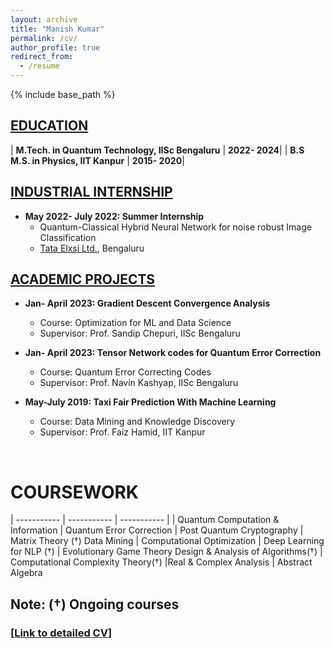 ```yaml
---
layout: archive
title: "Manish Kumar"
permalink: /cv/
author_profile: true
redirect_from:
  - /resume
---
```


{% include base_path %}

## <u>EDUCATION</u>

| **M.Tech. in Quantum Technology, IISc Bengaluru** | **2022- 2024**|
| **B.S M.S. in Physics, IIT Kanpur** | **2015- 2020**|

## <u> INDUSTRIAL INTERNSHIP</u>

* **May 2022- July 2022: Summer Internship**
  * Quantum-Classical Hybrid Neural Network for noise robust Image Classification
  * [Tata Elxsi Ltd.](https://www.tataelxsi.com/), Bengaluru

## <u> ACADEMIC PROJECTS</u>

* **Jan- April 2023: Gradient Descent Convergence Analysis**
  * Course: Optimization for ML and Data Science
  * Supervisor: Prof. Sandip Chepuri, IISc Bengaluru

* **Jan- April 2023: Tensor Network codes for Quantum Error Correction**
  * Course: Quantum Error Correcting Codes
  * Supervisor: Prof. Navin Kashyap, IISc Bengaluru

* **May-July 2019: Taxi Fair Prediction With Machine Learning**
  * Course: Data Mining and Knowledge Discovery
  * Supervisor: Prof. Faiz Hamid, IIT Kanpur

<!--
## <u>Publications</u>
{% for post in site.publications reversed %}
  {% include archive-single-cv.html %}
{% endfor %}
-->
<br>

<!-- # Teaching
{% for post in site.teaching reversed %}
  {% include archive-single-cv.html %}
{% endfor %} -->
  
<!-- Talks
======
  <ul>{% for post in site.talks %}
    {% include archive-single-talk-cv.html %}
  {% endfor %}</ul>
   -->

# COURSEWORK

| ----------- | ----------- | ----------- | 
| Quantum Computation & Information | Quantum Error Correction  | Post Quantum Cryptography  |  Matrix Theory ($\dagger$) 
Data Mining | Computational Optimization |  Deep Learning for NLP ($\dagger$) |  Evolutionary Game Theory
Design & Analysis of Algorithms($\dagger$) | Computational Complexity Theory($\dagger$) |Real & Complex Analysis | Abstract Algebra

Note: ($\dagger$) Ongoing courses
------------------
### [[Link to detailed CV](https://github.com/108mk/108mk.github.io/blob/b4a47f6d4ffc352bec6bfd2930b604ede01b03f9/_pages/Manish_kumar_IISc_MTech-Quantum-Tech.pdf)]
